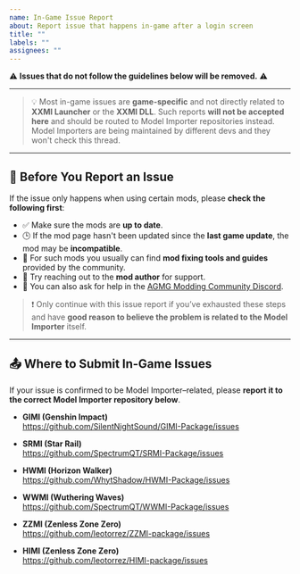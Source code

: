 ```yaml
---
name: In-Game Issue Report
about: Report issue that happens in-game after a login screen
title: ""
labels: ""
assignees: ""
---
```


⚠️ **Issues that do not follow the guidelines below will be removed.** ⚠️

---

> 💡 Most in-game issues are **game-specific** and not directly related to **XXMI Launcher** or the **XXMI DLL**. Such reports **will not be accepted here** and should be routed to Model Importer repositories instead. Model Importers are being maintained by different devs and they won't check this thread.

---

## 🧩 Before You Report an Issue

If the issue only happens when using certain mods, please **check the following first**:

- ✅ Make sure the mods are **up to date**.
- 🕒 If the mod page hasn't been updated since the **last game update**, the mod may be **incompatible**.
- 🔧 For such mods you usually can find **mod fixing tools and guides** provided by the community.
- 👤 Try reaching out to the **mod author** for support.
- 💬 You can also ask for help in the [AGMG Modding Community Discord](https://discord.gg/agmg).

> ❗ Only continue with this issue report if you’ve exhausted these steps and have **good reason to believe the problem is related to the Model Importer** itself.

---

## 📤 Where to Submit In-Game Issues

If your issue is confirmed to be Model Importer–related, please **report it to the correct Model Importer repository below**.

- **GIMI (Genshin Impact)**  
  https://github.com/SilentNightSound/GIMI-Package/issues

- **SRMI (Star Rail)**  
  https://github.com/SpectrumQT/SRMI-Package/issues

- **HWMI (Horizon Walker)**  
  https://github.com/WhytShadow/HWMI-Package/issues

- **WWMI (Wuthering Waves)**  
  https://github.com/SpectrumQT/WWMI-Package/issues

- **ZZMI (Zenless Zone Zero)**  
  https://github.com/leotorrez/ZZMI-package/issues

- **HIMI (Zenless Zone Zero)**  
  https://github.com/leotorrez/HIMI-package/issues

